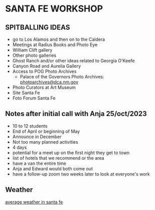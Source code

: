 # SANTA FE WORKSHOP 

## SPITBALLING IDEAS

- go to Los Alamos and then on to the Caldera
- Meetings at Radius Books and Photo Eye
- William Clift gallery
- Other photo galleries
- Ghost Ranch and/or other ideas related to Georgia O'Keefe
- Canyon Road and Aurelia Gallery
- Access to POG Photo Archives
    - Palace of the Governors Photo Archives: photoarchives@dca.nm.gov
- Photo Curators at Art Museum
- Site Santa Fe
- Foto Forum Santa Fe

## Notes after initial call with Anja 25/oct/2023

- 10 to 12 students
- End of April or beginning of May
- Announce in December
- Not too many planned activities
- 4 days
- potential for a meet up on the first night they get to town
- list of hotels that we recommend or the area
- have a van the entire time
- Anja and Edward would both come out
- have a follow-up zoom two weeks later to look at everyone's work

## Weather

[average weather in santa fe](https://www.timeanddate.com/weather/usa/santa-fe/climate)



